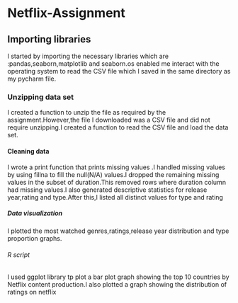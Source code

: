 # Netflix-Assignment
## Importing libraries
I started by importing the necessary libraries which are :pandas,seaborn,matplotlib and seaborn.os enabled me interact with the operating system to read the CSV file which I saved in the same directory as my pycharm file.
### Unzipping data set
I created a function to unzip the file as required by the assignment.However,the file I downloaded was a CSV file and did not require unzipping.I created a function to read the CSV file and load the data set.
#### Cleaning data
I wrote a print function that prints missing values .I handled missing values by using fillna to fill the null(N/A) values.I dropped the remaining missing values in the subset of duration.This removed rows where duration column had missing values.I also generated descriptive statistics for release year,rating and type.After this,I listed all distinct values for type and rating

##### Data visualization
I plotted the most watched genres,ratings,release year distribution and type proportion graphs.

###### R script
I used ggplot library tp plot a bar plot graph showing the top 10 countries by Netflix content production.I also plotted a graph showing the distribution of ratings on netflix
